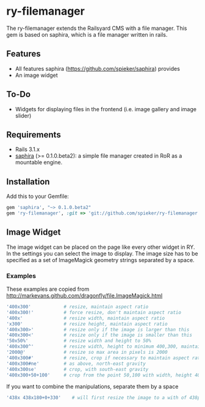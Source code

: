 ry-filemanager
==============

The ry-filemanager extends the Railsyard CMS with a file manager. This gem is based on saphira, which is a file manager written in rails.

Features
--------
* All features saphira (https://github.com/spieker/saphira) provides
* An image widget

To-Do
-----
* Widgets for displaying files in the frontend (i.e. image gallery and image slider)

Requirements
------------
* Rails 3.1.x
* [saphira](https://github.com/spieker/saphira) (>= 0.1.0.beta2): a simple file manager created in RoR as a mountable engine.

Installation
------------
Add this to your Gemfile:

```ruby
gem 'saphira', "~> 0.1.0.beta2"
gem 'ry-filemanager', :git => 'git://github.com/spieker/ry-filemanager.git'
```

Image Widget
------------
The image widget can be placed on the page like every other widget in RY. In the settings you can select the image to display. The image size has to be specified as a set of ImageMagick geometry strings separated by a space.

### Examples
These examples are copied from http://markevans.github.com/dragonfly/file.ImageMagick.html

```ruby
'400x300'            # resize, maintain aspect ratio
'400x300!'           # force resize, don't maintain aspect ratio
'400x'               # resize width, maintain aspect ratio
'x300'               # resize height, maintain aspect ratio
'400x300>'           # resize only if the image is larger than this
'400x300<'           # resize only if the image is smaller than this
'50x50%'             # resize width and height to 50%
'400x300^'           # resize width, height to minimum 400,300, maintain aspect ratio
'2000@'              # resize so max area in pixels is 2000
'400x300#'           # resize, crop if necessary to maintain aspect ratio (centre gravity)
'400x300#ne'         # as above, north-east gravity
'400x300se'          # crop, with south-east gravity
'400x300+50+100'     # crop from the point 50,100 with width, height 400,300
```

If you want to combine the manipulations, separate them by a space

```ruby
'438x 438x180+0+330'	# will first resize the image to a with of 438px and then crop it to a size of 438x180px started at 330px from the top.
```